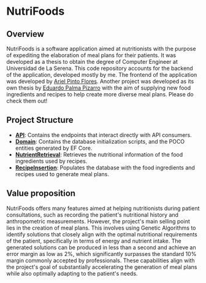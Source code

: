 # NutriFoods

## Overview

NutriFoods is a software application
aimed at nutritionists with the purpose
of expediting the elaboration of meal plans for their patients.
It was developed as a thesis to obtain the degree of Computer Engineer at Universidad de La Serena.
This code repository accounts for the backend of the application, developed mostly by me.
The frontend of the application was developed by [Ariel Pinto Flores](https://github.com/arielpintof).
Another project was developed as its own thesis by [Eduardo Palma Pizarro](https://github.com/EduardoPalma) with the aim
of supplying new food ingredients and recipes to help create more diverse meal plans.
Please do check them out!

## Project Structure

- **[API](https://github.com/b-tapia-morales/NutriFoods/tree/master/API)**: Contains the endpoints that interact directly with API consumers.
- **[Domain](https://github.com/b-tapia-morales/NutriFoods/tree/master/Domain)**: Contains the database initialization scripts, and the POCO entities generated by EF Core.
- **[NutrientRetrieval](https://github.com/b-tapia-morales/NutriFoods/tree/master/NutrientRetrieval)**: Retrieves the nutritional information of the food ingredients used by recipes.
- **[RecipeInsertion](https://github.com/b-tapia-morales/NutriFoods/tree/master/RecipeInsertion)**: Populates the database with the food ingredients and recipes used to generate meal plans.

## Value proposition

NutriFoods offers many features aimed at helping nutritionists during patient consultations,
such as recording the patient's nutritional history and anthropometric measurements.
However, the project's main selling point lies in the creation of meal plans.
This involves
using Genetic Algorithms
to identify solutions that closely align with the optimal nutritional requirements of the patient,
specifically in terms of energy and nutrient intake.
The generated solutions can be produced in less than a second and achieve an error margin as low as 2%,
which significantly surpasses the standard 10% margin commonly accepted by professionals.
These capabilities align with the project's goal
of substantially accelerating the generation of meal plans while also optimally adapting to the patient's needs.